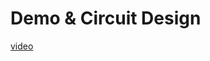 # Demo & Circuit Design

[video](https://user-images.githubusercontent.com/37080003/236689875-d69f7176-6515-4c15-9a4d-28e9c3239d57.mp4)
